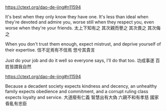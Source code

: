 https://ctext.org/dao-de-jing#n11594

It's best when they only know they have one.
It's less than ideal when they're devoted and admire you,
worse still when they respect you,
even worse when they're your friends.
太上下知有之
其次親而譽之
其次畏之
其次侮之

When you don't trust them enough,
expect mistrust,
and deprive yourself of their expertise.
信不足焉有不信焉
悠兮其貴言

Just do your job and do it well
so everyone says,
I'll do that too.
功成事遂
百姓皆謂我自然

https://ctext.org/dao-de-jing#n11594

Because a decadent society
expects kindness and decency,
an unhealthy family
expects obedience and commitment,
and a corrupt ruling class
expects loyalty and service.
大道廢有仁義
智慧出有大偽
六親不和有孝慈
國家昏亂有忠臣
